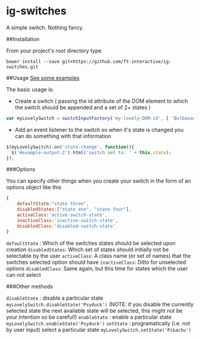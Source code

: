 ig-switches
===========

A simple switch. Nothing fancy.

##Installation

From your project's root directory type

```bower install --save git+https://github.com/ft-interactive/ig-switches.git```

##Usage
[See some examples](http://ft-interactive.github.io/ig-switches/)

The basic usage is: 

* Create a switch ( passing the id attribute of the DOM element to which the switch should be appended and a set of 2+ states )

```javascript
var myLovelySwitch = switchInputFactory('my-lovely-DOM-id', [ 'Bulbasaur', 'Caterpie', 'Pikachu', 'Vulpix', 'Psyduck' ], { defaultState:'Pikachu' });
```

* Add an event listener to the switch so when it's state is changed you can do something with that information

```javascript
$(myLovelySwitch).on('state-change', function(){
  $('#example-output-2').html('switch set to: ' + this.state);
});
```

###Options

You can specify other things when you create your switch in the form of an options object like this
```javascript
{
	defaultState:"state three",
	disabledStates:["state one", "state four"],
	activeClass:'active-switch-state',
	inactiveClass:'inactive-switch-state',
	disabledClass:'disabled-switch-state'
}
```

```defaultState``` : Which of the switches states should be selected upon creation
```disabledStates```: Which set of states should initially not be selectable by the user
```activeClass```: A class name (or set of names) that the switches selected option should have
```inactiveClass```: Ditto for unselected options
```disabledClass```: Same again, but this time for states which the user can not select

###Other methods

```disableState``` : disable a particular state ```myLovelySwitch.disableState('Psyduck')``` (NOTE: if you disable the currently selected state the next available state will be selected, this might not be your intention so be careful!)
```enableState``` : enable a particular state ```myLovelySwitch.enableState('Psyduck')```
```setState``` : programatically (i.e. not by user input) select a particular state ```myLovelySwitch.setState('Pikachu')```
